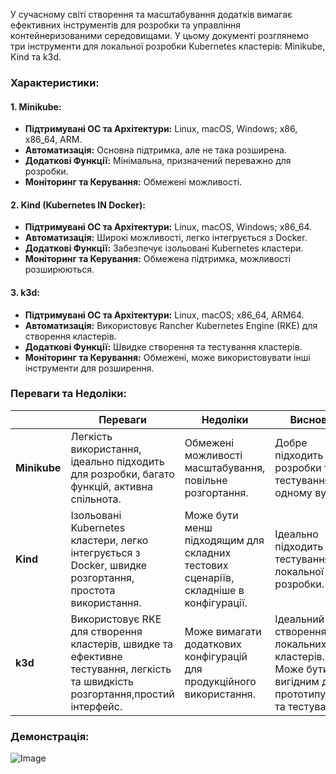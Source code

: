 У сучасному світі створення та масштабування додатків вимагає ефективних інструментів для розробки та управління контейнеризованими середовищами. У цьому документі розглянемо три інструменти для локальної розробки Kubernetes кластерів: Minikube, Kind та k3d.

### Характеристики:

#### 1. Minikube:
   - **Підтримувані ОС та Архітектури:** Linux, macOS, Windows; x86, x86_64, ARM.
   - **Автоматизація:** Основна підтримка, але не така розширена.
   - **Додаткові Функції:** Мінімальна, призначений переважно для розробки.
   - **Моніторинг та Керування:** Обмежені можливості.

#### 2. Kind (Kubernetes IN Docker):
   - **Підтримувані ОС та Архітектури:** Linux, macOS, Windows; x86_64.
   - **Автоматизація:** Широкі можливості, легко інтегрується з Docker.
   - **Додаткові Функції:** Забезпечує ізольовані Kubernetes кластери.
   - **Моніторинг та Керування:** Обмежена підтримка, можливості розширюються.

#### 3. k3d:
   - **Підтримувані ОС та Архітектури:** Linux, macOS; x86_64, ARM64.
   - **Автоматизація:** Використовує Rancher Kubernetes Engine (RKE) для створення кластерів.
   - **Додаткові Функції:** Швидке створення та тестування кластерів.
   - **Моніторинг та Керування:** Обмежені, може використовувати інші інструменти для розширення.

### Переваги та Недоліки:

|               | Переваги                                | Недоліки                                   | Висновки                            |
|---------------|-----------------------------------------|--------------------------------------------|-------------------------------------|
| **Minikube**  | Легкість використання, ідеально підходить для розробки, багато функцій, активна спільнота. | Обмежені можливості масштабування, повільне розгортання.          | Добре підходить для розробки та тестування на одному вузлі.  |
| **Kind**      | Ізольовані Kubernetes кластери, легко інтегрується з Docker, швидке розгортання, простота використання. | Може бути менш підходящим для складних тестових сценаріїв, складніше в конфігурації. |  Ідеально підходить для тестування та локальної розробки.   |
| **k3d**       | Використовує RKE для створення кластерів, швидке та ефективне тестування, легкість та швидкість розгортання,простий інтерфейс. | Може вимагати додаткових конфігурацій для продукційного використання. |   Ідеальний для створення локальних кластерів. Може бути вигідним для прототипування та тестування.  |



### Демонстрація:
![Image](data/demo.gif)